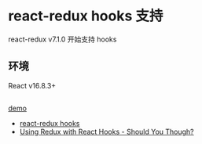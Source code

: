 # react-redux hooks 支持

react-redux v7.1.0 开始支持 hooks

## 环境

React v16.8.3+

##

[demo](https://codesandbox.io/s/react-redux-hooks-lkn9s)

- [react-redux hooks](https://react-redux.js.org/next/api/hooks)
- [Using Redux with React Hooks - Should You Though?](https://thoughtbot.com/blog/using-redux-with-react-hooks)
